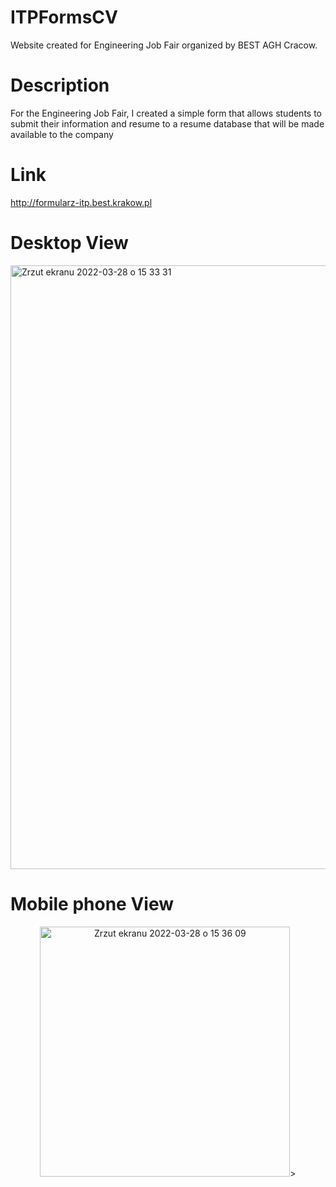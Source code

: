 # ITPFormsCV 
Website created for Engineering Job Fair organized by BEST AGH Cracow. 

# Description 
For the Engineering Job Fair, I created a simple form that allows students to submit their information and resume to a resume database that will be made available to the company

# Link 
http://formularz-itp.best.krakow.pl

# Desktop View 

<img width="966" alt="Zrzut ekranu 2022-03-28 o 15 33 31" src="https://user-images.githubusercontent.com/56363711/160409144-802270d9-0a25-48e2-9016-40931f697d70.png">

# Mobile phone View 

<p align="center"> <img width="400" alt="Zrzut ekranu 2022-03-28 o 15 36 09" src="https://user-images.githubusercontent.com/56363711/160409661-8be71ade-369b-4fe7-9a91-b58aa72e78bf.png">>
  </p>
